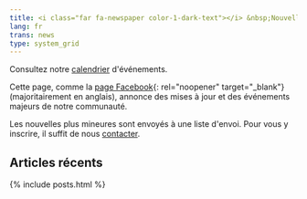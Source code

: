 ```yaml
---
title: <i class="far fa-newspaper color-1-dark-text"></i> &nbsp;Nouvelles
lang: fr
trans: news
type: system_grid
---
```

Consultez notre [calendrier](/calendrier) d'événements.

Cette page, comme la [page Facebook](https://fb.com/MontrealQuakers/){: rel="noopener" target="_blank"} (majoritairement en anglais), annonce des mises à jour et des événements majeurs de notre communauté.

Les nouvelles plus mineures sont envoyés à une liste d'envoi. Pour vous y inscrire, il suffit de nous [contacter](/contact-fr).

## Articles récents

{% include posts.html %}
